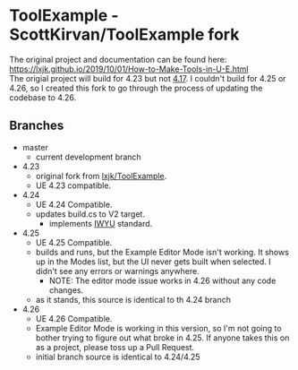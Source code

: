 # ToolExample - ScottKirvan/ToolExample fork

The original project and documentation can be found here:\
https://lxjk.github.io/2019/10/01/How-to-Make-Tools-in-U-E.html \
The origial project will build for 4.23 but not [4.17](https://github.com/lxjk/ToolExample/issues/2). 
I couldn't build for 4.25 or 4.26, so I created this fork to go through the process
of updating the codebase to 4.26.

## Branches
- master
    - current development branch
- 4.23
    - original fork from [lxjk/ToolExample](https://github.com/lxjk/ToolExample).
    - UE 4.23 compatible.
- 4.24
    - UE 4.24 Compatible.
    - updates build.cs to V2 target.
        - implements [IWYU](https://docs.unrealengine.com/en-US/ProductionPipelines/BuildTools/UnrealBuildTool/IWYU/index.html) standard.
- 4.25
    - UE 4.25 Compatible.
    - builds and runs, but the Example Editor Mode isn't working.  It shows up in the Modes list, but the UI never gets built when selected.  I didn't see any errors or warnings anywhere.
        - NOTE:  The editor mode issue works in 4.26 without any code changes.
    - as it stands, this source is identical to th 4.24 branch
- 4.26
  - UE 4.26 Compatible.
  - Example Editor Mode is working in this version, so I'm not going to bother trying to figure out what broke in 4.25.  If anyone takes this on as a project, please toss up a Pull Request.
  - initial branch source is identical to 4.24/4.25
